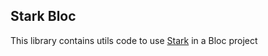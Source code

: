 

## Stark Bloc

This library contains utils code to use [Stark](https://github.com/diefferson/stark) in a Bloc project